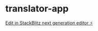 # translator-app

[Edit in StackBlitz next generation editor ⚡️](https://stackblitz.com/~/github.com/AhtnamasAyirpuna/translator-app)